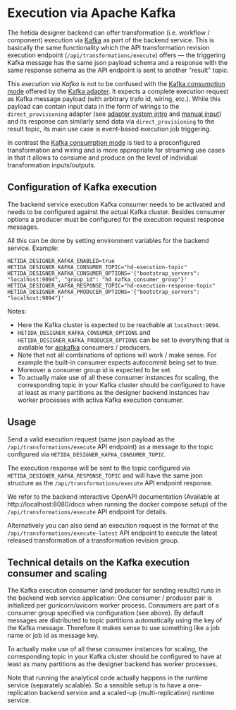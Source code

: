 # Execution via Apache Kafka

The hetida designer backend can offer transformation (i.e. workflow / component) execution via [Kafka](https://kafka.apache.org/) as part of the backend service. This is basically the same functionality which the API transformation revision execution endpoint (`/api/transformations/execute`) offers — the triggering Kafka message has the same json payload schema and a response with the same response schema as the API endpoint is sent to another "result" topic.

This *execution via Kafka* is not to be confused with the [Kafka consumption mode](./kafka_consumption_mode.md) offered by the [Kafka adapter](../adapter_system/kafka_adapter.md). It expects a complete execution request as Kafka message payload (with arbitrary trafo id, wiring, etc.). While this payload can contain input data in the form of wirings to the `direct_provisioning` adapter (see [adapter system intro](./intro.md) and [manual input](./manual_input.md)) and its response can similarly send data via `direct_provisioning` to the result topic, its main use case is event-based execution job triggering.

In contrast the [Kafka consumption mode](./kafka_consumption_mode.md) is tied to a preconfigured transformation and wiring and is more appropriate for streaming use cases in that it allows to consume and produce on the level of individual transformation inputs/outputs.


## Configuration of Kafka execution

The backend service execution Kafka consumer needs to be activated and needs to be configured against the actual Kafka cluster. Besides consumer options a producer must be configured for the execution request response messages.

All this can be done by setting environment variables for the backend service. Example:
```
HETIDA_DESIGNER_KAFKA_ENABLED=true
HETIDA_DESIGNER_KAFKA_CONSUMER_TOPIC="hd-execution-topic"
HETIDA_DESIGNER_KAFKA_CONSUMER_OPTIONS='{"bootstrap_servers": "localhost:9094", "group_id": "hd_kafka_consumer_group"}'
HETIDA_DESIGNER_KAFKA_RESPONSE_TOPIC="hd-execution-response-topic"
HETIDA_DESIGNER_KAFKA_PRODUCER_OPTIONS='{"bootstrap_servers": "localhost:9094"}'
```

Notes:
* Here the Kafka cluster is expected to be reachable at `localhost:9094`.
* `HETIDA_DESIGNER_KAFKA_CONSUMER_OPTIONS` and `HETIDA_DESIGNER_KAFKA_PRODUCER_OPTIONS` can be set to everything that is available for [aiokafka](https://aiokafka.readthedocs.io/en/stable/) consumers / producers.
* Note that not all combinations of options will work / make sense. For example the built-in consumer expects autocommit being set to true.
* Moreover a consumer group id is expected to be set.
* To actually make use of all these consumer instances for scaling, the corresponding topic in your Kafka cluster should be configured to have at least as many partitions as the designer backend instances hav worker processes with activa Kafka execution consumer.

## Usage
Send a valid execution request (same json payload as the `/api/transformations/execute` API endpoint) as a message to the topic configured via `HETIDA_DESIGNER_KAFKA_CONSUMER_TOPIC`. 

The execution response will be sent to the topic configured via `HETIDA_DESIGNER_KAFKA_RESPONSE_TOPIC` and will have the same json structure as the `/api/transformations/execute` API endpoint response.

We refer to the backend interactive OpenAPI documentation (Available at http://localhost:8080/docs when running the docker compose setup) of the `/api/transformations/execute` API endpoint for details.

Alternatively you can also send an execution request in the format of the `/api/transformations/execute-latest` API endpoint to execute the latest released transformation of a transformation revision group.

## Technical details on the Kafka execution consumer and scaling
The Kafka execution consumer (and producer for sending results) runs in the backend web service application: One consumer / producer pair is initialized per gunicorn/uvicorn worker process. Consumers are part of a consumer group specified via configuration (see above). By default messages are distributed to topic partitions automatically using the key of the Kafka message. Therefore it makes sense to use something like a job name or job id as message key.

To actually make use of all these consumer instances for scaling, the corresponding topic in your Kafka cluster should be configured to have at least as many partitions as the designer backend has worker processes.

Note that running the analytical code actually happens in the runtime service (separately scalable). So a sensible setup is to have a one-replication backend service and a scaled-up (multi-replication) runtime service.